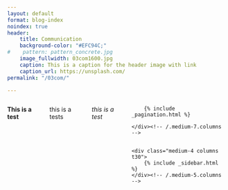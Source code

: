 ```yaml
---
layout: default
format: blog-index
noindex: true
header:
    title: Communication
    background-color: "#EFC94C;"
#    pattern: pattern_concrete.jpg
    image_fullwidth: 03com1600.jpg
    caption: This is a caption for the header image with link
    caption_url: https://unsplash.com/
permalink: "/03com/"

---
```

<!--more-->



<div class="row">
	<div class="medium-8 columns t30">

<p><b> This is a test</b></p>
<p>this is a tests</p>
<p><i> this is a test</i></p>

		{% include _pagination.html %}

	</div><!-- /.medium-7.columns -->


	<div class="medium-4 columns t30">
		{% include _sidebar.html %}
	</div><!-- /.medium-5.columns -->
</div><!-- /.row -->
